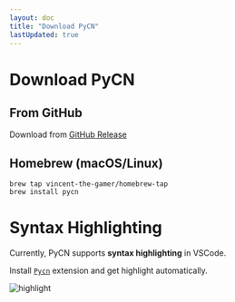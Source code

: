 ```yaml
---
layout: doc
title: "Download PyCN"
lastUpdated: true
---
```


# Download PyCN

## From GitHub

Download from [GitHub Release](https://github.com/Vincent-the-gamer/pycn/releases)

## Homebrew (macOS/Linux)
```shell
brew tap vincent-the-gamer/homebrew-tap
brew install pycn
```

# Syntax Highlighting

Currently, PyCN supports **syntax highlighting** in VSCode.

Install [`Pycn`](https://marketplace.visualstudio.com/items?itemName=vincent-the-gamer.vscode-pycn) extension and get highlight automatically.

![highlight](/imgs/highlight.png)